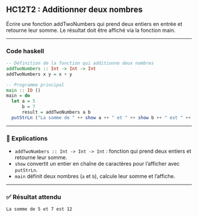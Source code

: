 ## HC12T2 : Additionner deux nombres

Écrire une fonction addTwoNumbers qui prend deux entiers en entrée et retourne leur somme. Le résultat doit être affiché via la fonction main.

---

### Code haskell

```haskell
-- Définition de la fonction qui additionne deux nombres
addTwoNumbers :: Int -> Int -> Int
addTwoNumbers x y = x + y

-- Programme principal
main :: IO ()
main = do
  let a = 5
      b = 7
      result = addTwoNumbers a b
  putStrLn ("La somme de " ++ show a ++ " et " ++ show b ++ " est " ++ show result)
```

---

### 🔎 Explications

* `addTwoNumbers :: Int -> Int -> Int` : fonction qui prend deux entiers et retourne leur somme.
* `show` convertit un entier en chaîne de caractères pour l’afficher avec `putStrLn`.
* `main` définit deux nombres (`a` et `b`), calcule leur somme et l’affiche.

---

### ✅ Résultat attendu

```
La somme de 5 et 7 est 12
```
